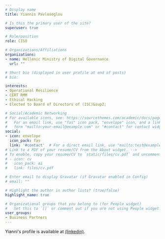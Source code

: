 ```yaml
---
# Display name
title: Yiannis Pavlosoglou

# Is this the primary user of the site?
superuser: true

# Role/position
role: CISO

# Organizations/Affiliations
organizations:
- name: Hellenic Ministry of Digital Governance
  url: ""

# Short bio (displayed in user profile at end of posts)
# bio:

interests:
- Operational Resilience
- CERT RMM
- Ethical Hacking
- Elected to Board of Directors of (ISC)&sup2;

# Social/Academic Networking
# For available icons, see: https://sourcethemes.com/academic/docs/page-builder/#icons
#   For an email link, use "fas" icon pack, "envelope" icon, and a link in the
#   form "mailto:your-email@example.com" or "#contact" for contact widget.
social:
- icon: envelope
  icon_pack: fas
  link: '#contact'  # For a direct email link, use "mailto:test@example.org".
# Link to a PDF of your resume/CV from the About widget. -->
# To enable, copy your resume/CV to `static/files/cv.pdf` and uncomment the lines below.
# - icon: cv
#   icon_pack: ai
#   link: files/cv.pdf

# Enter email to display Gravatar (if Gravatar enabled in Config)
# email: ""

# Highlight the author in author lists? (true/false)
highlight_name: true

# Organizational groups that you belong to (for People widget)
#   Set this to `[]` or comment out if you are not using People widget.
user_groups:
- Business Partners
---
```

Yianni's profile is available at [(linkedin)](https://www.linkedin.com/in/yiannisp/).
